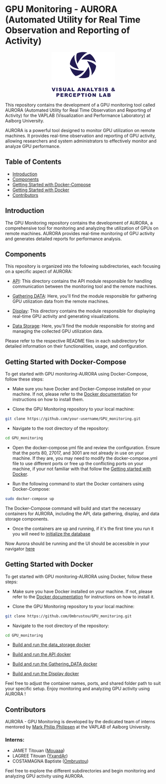 # GPU Monitoring - AURORA (Automated Utility for Real Time Observation and Reporting of Activity)

<p align="center">
    <img src="vapLogo.png" alt="vaplab Logo">
</p>

This repository contains the development of a GPU monitoring tool called AURORA (Automated Utility for Real Time Observation and Reporting of Activity) for the VAPLAB (Visualization and Performance Laboratory) at Aalborg University.

AURORA is a powerful tool designed to monitor GPU utilization on remote machines. It provides real-time observation and reporting of GPU activity, allowing researchers and system administrators to effectively monitor and analyze GPU performance.


## Table of Contents

- [Introduction](#introduction)
- [Components](#components)
- [Getting Started with Docker-Compose](#getting-started-with-docker-compose)
- [Getting Started with Docker](#getting-started-with-docker)
- [Contributors](#contributors)

## Introduction

The GPU Monitoring repository contains the development of AURORA, a comprehensive tool for monitoring and analyzing the utilization of GPUs on remote machines. AURORA provides real-time monitoring of GPU activity and generates detailed reports for performance analysis.

## Components

This repository is organized into the following subdirectories, each focusing on a specific aspect of AURORA:

- [API](./API/README.md): This directory contains the API module responsible for handling communication between the monitoring tool and the remote machines.

- [Gathering DATA](./Gathering_DATA/README.md): Here, you'll find the module responsible for gathering GPU utilization data from the remote machines.

- [Display](./Display/README.md): This directory contains the module responsible for displaying real-time GPU activity and generating visualizations.

- [Data Storage](./data_storage/README.md): Here, you'll find the module responsible for storing and managing the collected GPU utilization data.

Please refer to the respective README files in each subdirectory for detailed information on their functionalities, usage, and configuration.

## Getting Started with Docker-Compose

To get started with GPU monitoring-AURORA using Docker-Compose, follow these steps:

- Make sure you have Docker and Docker-Compose installed on your machine. If not, please refer to the [Docker documentation](https://docs.docker.com) for instructions on how to install them.

- Clone the GPU Monitoring repository to your local machine:

```bash
git clone https://github.com/your-username/GPU_monitoring.git
```
- Navigate to the root directory of the repository:

```bash
cd GPU_monitoring
```

- Open the docker-compose.yml file and review the configuration. Ensure that the ports 80, 27017, and 3001 are not already in use on your machine. If they are, you may need to modify the docker-compose.yml file to use different ports or free up the conflicting ports on your machine, if your not familiar with that follow the [Getting started with Docker](#getting-started-with-docker).

- Run the following command to start the Docker containers using Docker-Compose:

```bash
sudo docker-compose up
```

The Docker-Compose command will build and start the necessary containers for AURORA, including the API, data gathering, display, and data storage components.

- Once the containers are up and running, if it's the first time you run it you will need to [initialize the database](./data_storage/README.md#initialize-the-database)

Now Aurora should be running and the UI should be accessible in your navigator [here](http://localhost:80)

## Getting Started with Docker

To get started with GPU monitoring-AURORA using Docker, follow these steps:

- Make sure you have Docker installed on your machine. If not, please refer to the [Docker documentation](https://docs.docker.com) for instructions on how to install it.

- Clone the GPU Monitoring repository to your local machine:

```bash
git clone https://github.com/Ombrustou/GPU_monitoring.git
```

- Navigate to the root directory of the repository:

```bash
cd GPU_monitoring
```

- [Build and run the data_storage docker](./data_storage/README.md#getting-started-with-docker)

- [Build and run the API docker](./API/README.md#getting-started-with-docker)

- [Build and run the Gathering_DATA docker](./Gathering_DATA//README.md#getting-started-with-docker)

- [Build and run the Display docker](./Display/README.md#getting-started-with-docker)

Feel free to adjust the container names, ports, and shared folder path to suit your specific setup. Enjoy monitoring and analyzing GPU activity using AURORA !

## Contributors

AURORA - GPU Monitoring is developed by the dedicated team of interns mentored by [Mark Philip Philipsen](https://github.com/markpp) at the VAPLAB of Aalborg University.

### Interns:

- JAMET Titouan ([Mouaaa](https://github.com/Mouaaa))
- LAGREE Titouan ([YxandAr](https://github.com/YxandAr))
- COSTAMAGNA Baptiste ([Ombrustou](https://github.com/Ombrustou))


Feel free to explore the different subdirectories and begin monitoring and analyzing GPU activity using AURORA.
